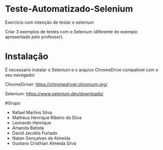 # Teste-Automatizado-Selenium
  Exercício com intenção de testar o selenium

Criar 3 exemplos de testes com o Selenium (diferente do exemplo apresentado pelo professor).

# Instalação
É necessario instalar o Selenium e o arquivo ChromeDrive compativel com o seu navegador

ChromeDriver: https://chromedriver.chromium.org/

Selenium: https://www.selenium.dev/downloads/

#Grupo
<ul>
<li>Rafael Martins Silva<li>
Matheus Henrique Ribeiro da Silva
<li>Leonardo Henrique<li>
Amanda Batista
<li>David Jacobis Furtado
<li>Natan Gonçalves de Almeida<li>
Gustavo Cristhian Almeida Silva
<ul>
